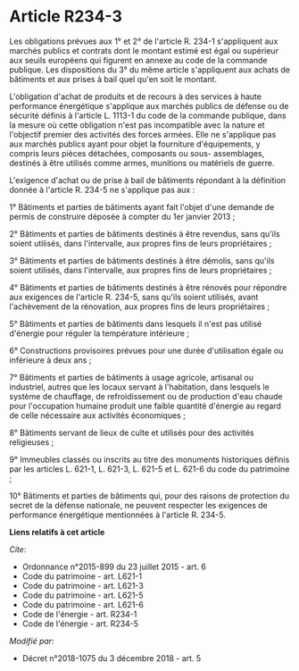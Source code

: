 # Article R234-3

Les obligations prévues aux 1° et 2° de l'article R. 234-1 s'appliquent aux marchés publics et contrats dont le montant
estimé est égal ou supérieur aux seuils européens qui figurent en annexe au code de la commande publique. Les dispositions du
3° du même article s'appliquent aux achats de bâtiments et aux prises à bail quel qu'en soit le montant.

L'obligation d'achat de produits et de recours à des services à haute performance énergétique s'applique aux marchés publics
de défense ou de sécurité définis à l'article L. 1113-1 du code de la commande publique, dans la mesure où cette obligation
n'est pas incompatible avec la nature et l'objectif premier des activités des forces armées. Elle ne s'applique pas aux
marchés publics ayant pour objet la fourniture d'équipements, y compris leurs pièces détachées, composants ou sous-
assemblages, destinés à être utilisés comme armes, munitions ou matériels de guerre.

L'exigence d'achat ou de prise à bail de bâtiments répondant à la définition donnée à l'article R. 234-5 ne s'applique pas
aux :

1° Bâtiments et parties de bâtiments ayant fait l'objet d'une demande de permis de construire déposée à compter du 1er
janvier 2013 ;

2° Bâtiments et parties de bâtiments destinés à être revendus, sans qu'ils soient utilisés, dans l'intervalle, aux propres
fins de leurs propriétaires ;

3° Bâtiments et parties de bâtiments destinés à être démolis, sans qu'ils soient utilisés, dans l'intervalle, aux propres
fins de leurs propriétaires ;

4° Bâtiments et parties de bâtiments destinés à être rénovés pour répondre aux exigences de l'article R. 234-5, sans qu'ils
soient utilisés, avant l'achèvement de la rénovation, aux propres fins de leurs propriétaires ;

5° Bâtiments et parties de bâtiments dans lesquels il n'est pas utilisé d'énergie pour réguler la température intérieure ;

6° Constructions provisoires prévues pour une durée d'utilisation égale ou inférieure à deux ans ;

7° Bâtiments et parties de bâtiments à usage agricole, artisanal ou industriel, autres que les locaux servant à l'habitation,
dans lesquels le système de chauffage, de refroidissement ou de production d'eau chaude pour l'occupation humaine produit une
faible quantité d'énergie au regard de celle nécessaire aux activités économiques ;

8° Bâtiments servant de lieux de culte et utilisés pour des activités religieuses ;

9° Immeubles classés ou inscrits au titre des monuments historiques définis par les articles L. 621-1, L. 621-3, L. 621-5 et
L. 621-6 du code du patrimoine ;

10° Bâtiments et parties de bâtiments qui, pour des raisons de protection du secret de la défense nationale, ne peuvent
respecter les exigences de performance énergétique mentionnées à l'article R. 234-5.

**Liens relatifs à cet article**

_Cite_:

  - Ordonnance n°2015-899 du 23 juillet 2015 - art. 6
  - Code du patrimoine - art. L621-1
  - Code du patrimoine - art. L621-3
  - Code du patrimoine - art. L621-5
  - Code du patrimoine - art. L621-6
  - Code de l'énergie - art. R234-1
  - Code de l'énergie - art. R234-5

_Modifié par_:

  - Décret n°2018-1075 du 3 décembre 2018 - art. 5
